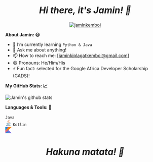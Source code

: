 <h1 align="center"><em>Hi there, it's Jamin! 👋</em></h1> 

<p align="center">
<a href=https://linkedin.com/in/jamin-kemboi-b3256a1b6 target="blank"><img align="center" src=https://cdn.jsdelivr.net/npm/simple-icons@3.0.1/icons/linkedin.svg alt="jaminkemboi" height="20" width="20" /></a>
</p>

**About Jamin: 😃**
<p align="center">
  
- 🌱 I’m currently learning <code>Python & Java</code>
- 💬 Ask me about anything!
- 📫 How to reach me: [jaminkiplagatkemboi@gmail.com]
- 😄 Pronouns: He/Him/His
- ⚡ Fun fact: selected for the Google Africa Developer Scholarship (GADS)!

**My GitHub Stats: 📈**

![Jamin's github stats](https://github-readme-stats.vercel.app/api?username=jaminkemboi&show_icons=true&theme=radical)
  
**Languages & Tools: 🧰**

<code>Java <img height="20" src="https://raw.githubusercontent.com/github/explore/80688e429a7d4ef2fca1e82350fe8e3517d3494d/topics/java/java.png"></code>
<code>Kotlin <img height="20" src="https://raw.githubusercontent.com/github/explore/80688e429a7d4ef2fca1e82350fe8e3517d3494d/topics/kotlin/kotlin.png"></code>
          
</p>

<h1 align="center"><em>Hakuna matata! 🦁 </em></h1>
